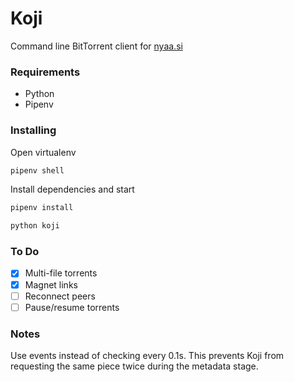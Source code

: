 # Koji
Command line BitTorrent client for [nyaa.si](https://nyaa.si/)

### Requirements
* Python
* Pipenv

### Installing
Open virtualenv
```sh
pipenv shell
```

Install dependencies and start
```sh
pipenv install

python koji
```

### To Do
* [x] Multi-file torrents
* [x] Magnet links
* [ ] Reconnect peers
* [ ] Pause/resume torrents

### Notes
Use events instead of checking every 0.1s. This prevents Koji from requesting the same piece twice during the metadata stage.
